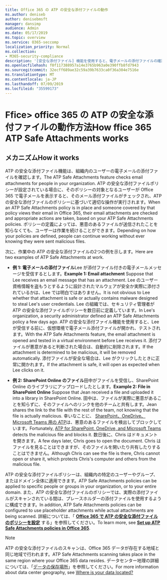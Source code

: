 ```yaml
---
title: Office 365 の ATP の安全な添付ファイルの動作
ms.author: deniseb
author: denisebmsft
manager: dansimp
audience: Admin
ms.date: 05/17/2019
ms.topic: overview
ms.service: O365-seccomp
localization_priority: Normal
ms.collection:
- M365-security-compliance
description: '[安全な添付ファイル] 機能を使用すると、電子メールの添付ファイルの確認時間を確認できます。 安全な添付ファイルを使用して、ユーザーが電子メールで送受信する悪意のあるファイルから組織を保護します。'
ms.openlocfilehash: f0f117388957a14e3765b963a0e390ffb8fd7943
ms.sourcegitcommit: 32ecff689ae32c59a39b7633ca0f36a304e7516e
ms.translationtype: MT
ms.contentlocale: ja-JP
ms.lasthandoff: 07/09/2019
ms.locfileid: "35599173"
---
```

# <a name="how-ffice-365-atp-safe-attachments-works"></a><span data-ttu-id="e865e-104">Ffice> office 365 の ATP の安全な添付ファイルの動作方法</span><span class="sxs-lookup"><span data-stu-id="e865e-104">How ffice 365 ATP Safe Attachments works</span></span>

## <a name="how-it-works"></a><span data-ttu-id="e865e-105">メカニズム</span><span class="sxs-lookup"><span data-stu-id="e865e-105">How it works</span></span>

<span data-ttu-id="e865e-106">ATP の安全な添付ファイル機能は、組織内のユーザーの電子メールの添付ファイルを確認します。</span><span class="sxs-lookup"><span data-stu-id="e865e-106">The ATP Safe Attachments feature checks email attachments for people in your organization.</span></span> <span data-ttu-id="e865e-107">ATP の安全な添付ファイルポリシーが設定されている場合に、そのポリシーの対象となるユーザーが Office 365 で電子メールを表示すると、そのメール添付ファイルがチェックされ、ATP の安全な添付ファイルのポリシーに基づいて適切な操作が実行されます。</span><span class="sxs-lookup"><span data-stu-id="e865e-107">When an ATP Safe Attachments policy is in place and someone covered by that policy views their email in Office 365, their email attachments are checked and appropriate actions are taken, based on your ATP Safe Attachments policies.</span></span> <span data-ttu-id="e865e-108">ポリシーの定義によっては、悪意のあるファイルが送信されたことを知らなくても、ユーザーは作業を続けることができます。</span><span class="sxs-lookup"><span data-stu-id="e865e-108">Depending on how your policies are defined, people can continue working without ever knowing they were sent malicious files.</span></span>
  
<span data-ttu-id="e865e-109">次に、作業中の ATP の安全な添付ファイルの2つの例を示します。</span><span class="sxs-lookup"><span data-stu-id="e865e-109">Here are two examples of ATP Safe Attachments at work.</span></span>
  
- <span data-ttu-id="e865e-110">**例 1: 電子メールの添付ファイル**Lee が添付ファイル付きの電子メールメッセージを受信するとします。</span><span class="sxs-lookup"><span data-stu-id="e865e-110">**Example 1: Email attachment** Suppose that Lee receives an email message that has an attachment.</span></span> <span data-ttu-id="e865e-111">Lee のユーザー資格情報を盗もうとするように設計されたマルウェアが安全か実際に添付されているかは、Lee では明白ではありません。</span><span class="sxs-lookup"><span data-stu-id="e865e-111">It is not obvious to Lee whether that attachment is safe or actually contains malware designed to steal Lee's user credentials.</span></span> <span data-ttu-id="e865e-112">Lee の組織では、セキュリティ管理者が ATP の安全な添付ファイルポリシーを数日前に定義しています。</span><span class="sxs-lookup"><span data-stu-id="e865e-112">In Lee's organization, a security administrator defined an ATP Safe Attachments policy a few days ago.</span></span> <span data-ttu-id="e865e-113">ATP の安全な添付ファイル機能を使用すると、Lee が受信する前に、仮想環境で電子メール添付ファイルが開かれ、テストされます。</span><span class="sxs-lookup"><span data-stu-id="e865e-113">With the ATP Safe Attachments feature, the email attachment is opened and tested in a virtual environment before Lee receives it.</span></span> <span data-ttu-id="e865e-114">添付ファイルが悪意があると判断された場合は、自動的に削除されます。</span><span class="sxs-lookup"><span data-stu-id="e865e-114">If the attachment is determined to be malicious, it will be removed automatically.</span></span> <span data-ttu-id="e865e-115">添付ファイルが安全な場合は、Lee がクリックしたときに正常に開かれます。</span><span class="sxs-lookup"><span data-stu-id="e865e-115">If the attachment is safe, it will open as expected when Lee clicks on it.</span></span>

- <span data-ttu-id="e865e-116">**例 2: SharePoint Online のファイル**田中がファイルを受信し、SharePoint Online のライブラリにアップロードしたとします。</span><span class="sxs-lookup"><span data-stu-id="e865e-116">**Example 2: File in SharePoint Online** Suppose that Jean received a file and uploaded it into a library in SharePoint Online.</span></span> <span data-ttu-id="e865e-117">田中は、ファイルが実際に悪意があることを知らずに、そのファイルへのリンクを他のチームと共有します。</span><span class="sxs-lookup"><span data-stu-id="e865e-117">Jean shares the link to the file with the rest of the team, not knowing that the file is actually malicious.</span></span> <span data-ttu-id="e865e-118">幸いなことに、 [SharePoint、OneDrive、Microsoft Teams 用の ATP](atp-for-spo-odb-and-teams.md)は、悪意のあるファイルを検出してブロックしています。</span><span class="sxs-lookup"><span data-stu-id="e865e-118">Fortunately, [ATP for SharePoint, OneDrive, and Microsoft Teams](atp-for-spo-odb-and-teams.md) detects the malicious file and blocks it.</span></span> <span data-ttu-id="e865e-119">数日後に、Chris はドキュメントを開きます。</span><span class="sxs-lookup"><span data-stu-id="e865e-119">A few days later, Chris goes to open the document.</span></span> <span data-ttu-id="e865e-120">Chris はファイルを見ることはできますが、そのファイルを開いたり共有したりすることはできません。</span><span class="sxs-lookup"><span data-stu-id="e865e-120">Although Chris can see the file is there, Chris cannot open or share it, which protects Chris's computer and others from the malicious file.</span></span>

<span data-ttu-id="e865e-121">ATP の安全な添付ファイルポリシーは、組織内の特定のユーザーやグループ、またはドメイン全体に適用できます。</span><span class="sxs-lookup"><span data-stu-id="e865e-121">ATP Safe Attachments policies can be applied to specific people or groups in your organization, or to your entire domain.</span></span> <span data-ttu-id="e865e-122">また、ATP の安全な添付ファイルのポリシーでは、実際の添付ファイルがスキャンされている間は、プレースホルダーの添付ファイルを使用するように構成できます。</span><span class="sxs-lookup"><span data-stu-id="e865e-122">In addition, ATP Safe Attachments policies can be configured to use placeholder attachments while actual attachments are being scanned.</span></span> <span data-ttu-id="e865e-123">詳細については、「 **[Office 365 で ATP の安全な添付ファイルのポリシーを設定](set-up-atp-safe-attachments-policies.md)** する」を参照してください。</span><span class="sxs-lookup"><span data-stu-id="e865e-123">To learn more, see **[Set up ATP Safe Attachments policies in Office 365](set-up-atp-safe-attachments-policies.md)**.</span></span>

> [!NOTE]
> <span data-ttu-id="e865e-124">ATP の安全な添付ファイルのスキャンは、Office 365 データが存在する地域と同じ地域で行われます。</span><span class="sxs-lookup"><span data-stu-id="e865e-124">ATP Safe Attachments scanning takes place in the same region where your Office 365 data resides.</span></span> <span data-ttu-id="e865e-125">データセンター地理の詳細については、「[データの保存場所](https://products.office.com/where-is-your-data-located?geo=All)」を参照してください。</span><span class="sxs-lookup"><span data-stu-id="e865e-125">For more information about data center geography, see [Where is your data located?](https://products.office.com/where-is-your-data-located?geo=All)</span></span> 

